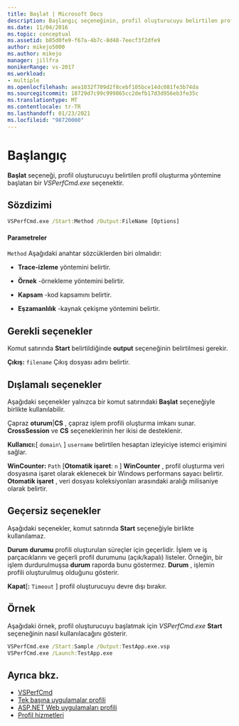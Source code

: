 ```yaml
---
title: Başlat | Microsoft Docs
description: Başlangıç seçeneğinin, profil oluşturucuyu belirtilen profil oluşturma yöntemine Başlatan bir VSPerfCmd.exe seçeneği olduğunu öğrenin.
ms.date: 11/04/2016
ms.topic: conceptual
ms.assetid: b85d0fe9-f67a-4b7c-8d48-7eecf3f2dfe9
author: mikejo5000
ms.author: mikejo
manager: jillfra
monikerRange: vs-2017
ms.workload:
- multiple
ms.openlocfilehash: aea1032f709d2f8cebf105bce14dc081fe3b74da
ms.sourcegitcommit: 18729d7c99c999865cc2defb17d3d956eb3fe35c
ms.translationtype: MT
ms.contentlocale: tr-TR
ms.lasthandoff: 01/23/2021
ms.locfileid: "98720000"
---
```

# <a name="start"></a>Başlangıç
**Başlat** seçeneği, profil oluşturucuyu belirtilen profil oluşturma yöntemine başlatan bir *VSPerfCmd.exe* seçenektir.

## <a name="syntax"></a>Sözdizimi

```cmd
VSPerfCmd.exe /Start:Method /Output:FileName [Options]
```

#### <a name="parameters"></a>Parametreler
 `Method` Aşağıdaki anahtar sözcüklerden biri olmalıdır:

- **Trace-izleme** yöntemini belirtir.

- **Örnek** -örnekleme yöntemini belirtir.

- **Kapsam** -kod kapsamını belirtir.

- **Eşzamanlılık** -kaynak çekişme yöntemini belirtir.

## <a name="required-options"></a>Gerekli seçenekler
 Komut satırında **Start** belirtildiğinde **output** seçeneğinin belirtilmesi gerekir.

 **Çıkış:** `filename` Çıkış dosyası adını belirtir.

## <a name="exclusive-options"></a>Dışlamalı seçenekler
 Aşağıdaki seçenekler yalnızca bir komut satırındaki **Başlat** seçeneğiyle birlikte kullanılabilir.

 Çapraz **oturum**&#124;**CS** , çapraz işlem profili oluşturma imkanı sunar. **CrossSession** ve **CS** seçeneklerinin her ikisi de desteklenir.

 **Kullanıcı:**[ `domain\` ] `username` belirtilen hesaptan izleyiciye istemci erişimini sağlar.

 **WinCounter:** `Path` [**Otomatik işaret**: `n` ] **WinCounter** , profil oluşturma veri dosyasına işaret olarak eklenecek bir Windows performans sayacı belirtir. **Otomatik işaret** , veri dosyası koleksiyonları arasındaki aralığı milisaniye olarak belirtir.

## <a name="invalid-options"></a>Geçersiz seçenekler
 Aşağıdaki seçenekler, komut satırında **Start** seçeneğiyle birlikte kullanılamaz.

 **Durum** **durumu** profili oluşturulan süreçler için geçerlidir. İşlem ve iş parçacıklarını ve geçerli profil durumunu (açık/kapalı) listeler. Örneğin, bir işlem durdurulmuşsa **durum** raporda bunu göstermez. **Durum** , işlemin profili oluşturulmuş olduğunu gösterir.

 **Kapat**[**:** `Timeout` ] profil oluşturucuyu devre dışı bırakır.

## <a name="example"></a>Örnek
 Aşağıdaki örnek, profil oluşturucuyu başlatmak için *VSPerfCmd.exe* **Start** seçeneğinin nasıl kullanılacağını gösterir.

```cmd
VSPerfCmd.exe /Start:Sample /Output:TestApp.exe.vsp
VSPerfCmd.exe /Launch:TestApp.exe
```

## <a name="see-also"></a>Ayrıca bkz.
- [VSPerfCmd](../profiling/vsperfcmd.md)
- [Tek başına uygulamalar profili](../profiling/command-line-profiling-of-stand-alone-applications.md)
- [ASP.NET Web uygulamaları profili](../profiling/command-line-profiling-of-aspnet-web-applications.md)
- [Profil hizmetleri](../profiling/command-line-profiling-of-services.md)
